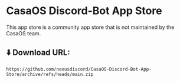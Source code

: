 # CasaOS Discord-Bot App Store
This app store is a community app store that is not maintained by the CasaOS team.
<br />
## ⬇️ Download URL:
    https://github.com/nexusdiscord/CasaOS-Discord-Bot-App-Store/archive/refs/heads/main.zip
<br />
